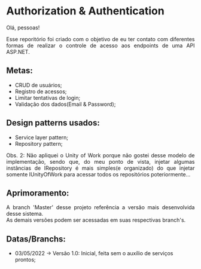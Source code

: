 # Authorization & Authentication

<div align="justify"> 
  Olá, pessoas!

  Esse reporitório foi criado com o objetivo de eu ter contato com diferentes formas de realizar o controle de acesso aos endpoints de uma API ASP.NET. 
</div> 

## Metas:
- CRUD de usuários;
- Registro de acessos;
- Limitar tentativas de login;
- Validação dos dados(Email & Password);

## Design patterns usados:
- <a hrf="https://en.wikipedia.org/wiki/Service_layer_pattern">Service layer pattern;</a>
- <a hrf="https://deviq.com/design-patterns/repository-pattern">Repository pattern;</a>

<div align="justify"> 
  Obs. 2: Não apliquei o <a hrf="https://www.macoratti.net/16/01/net_uow1.htm"> Unity of Work </a> porque não gostei desse modelo de implementação, sendo que, do meu ponto  de vista, injetar algumas instâncias de IRepository é mais simples(e organizado) do que injetar somente IUnityOfWork para acessar todos os repositórios poteriormente...
</div> 

## Aprimoramento:
<div align="justify"> 
A branch 'Master' desse projeto referência a versão mais desenvolvida desse sistema. </br>
As demais versões podem ser acessadas em suas respectivas branch's.
</div> 

## Datas/Branchs:
- 03/05/2022 -> Versão 1.0: Inicial, feita sem o auxílio de serviços prontos;
